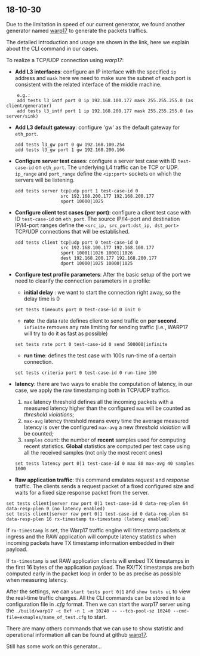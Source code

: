 ## 18-10-30

Due to the limitation in speed of our current generator, we found another generator named [warp17](https://github.com/Juniper/warp17) to generate the packets traffics.

The detailed introduction and usage are shown in the link, here we explain about the CLI command in our cases.

To realize a TCP/UDP connection using *warp17*:

* __Add L3 interfaces__: configure an IP interface with the specified `ip` address and `mask` here we need to make sure the subnet of each port is consistent with the related interface of the middle machine. 

```
	e.g.:
	add tests l3_intf port 0 ip 192.168.100.177 mask 255.255.255.0 (as client/generator)
	add tests l3_intf port 1 ip 192.168.200.177 mask 255.255.255.0 (as server/sink)
```

* __Add L3 default gateway__: configure 'gw' as the default gateway for `eth_port`. 

	```
	add tests l3_gw port 0 gw 192.168.100.254
	add tests l3_gw port 1 gw 192.168.200.166
	```
* __Configure server test cases__: configure a server test case with ID `test-case-id` on `eth_port`. The underlying L4 traffic can be TCP or UDP. `ip_range` and `port_range` define the `<ip:port>` sockets on which the servers will be listening. 

	```
	add tests server tcp|udp port 1 test-case-id 0
					 src 192.168.200.177 192.168.200.177
					 sport 10000|1025
	```

* __Configure client test cases (per port)__: configure a client test case with ID `test-case-id` on `eth_port`. The source IP/l4-port and destination IP/l4-port ranges define the `<src_ip, src_port:dst_ip, dst_port>` TCP/UDP connections that will be established. 

	```
	add tests client tcp|udp port 0 test-case-id 0
	                 src 192.168.100.177 192.168.100.177
	                 sport 10001|1026 10001|1026
	                 dest 192.168.200.177 192.168.200.177
	                 dport 10000|1025 10000|1025
	```
* __Configure test profile parameters__: After the basic setup of the port we need to clearify the connection parameters in a profile:
	- __initial delay__ : we want to start the connection right away, so the delay time is 0
	
	```
	set tests timeouts port 0 test-case-id 0 init 0
	```
	- __rate__: the data rate defines client to send traffic on __per second__. `infinite` removes any rate limiting for sending traffic (i.e., WARP17 will try to do it as fast as possible)
	
	```
	set tests rate port 0 test-case-id 0 send 500000|infinite
	```
	- __run time__: defines the test case with 100s run-time of a certain connection.

	```
	set tests criteria port 0 test-case-id 0 run-time 100
	```
* __latency__: there are two ways to enable the computation of latency, in our case, we apply the raw timestamping both in TCP/UDP traffics. 
	1. `max` latency threshold defines all the incoming packets with a measured latency higher than the configured `max` will be counted as _threshold violations_; 
	2. `max-avg` latency threshold means every time the average measured latency is over the configured `max-avg` a new _threshold violation_ will be counted; 
	3. `samples` count: the number of __recent__ samples used for computing recent statistics. __Global__ statistics are computed per test case using all the received samples (not only the most recent ones)
	
	```
	set tests latency port 0|1 test-case-id 0 max 80 max-avg 40 samples 1000
	
	```
* __Raw application traffic__: this command emulates _request_ and _response_ traffic. The clients sends a request packet of a fixed configured size and waits for a fixed size response packet from the server.  

```
set tests client|server raw port 0|1 test-case-id 0 data-req-plen 64 data-resp-plen 0 (no latency enabled)
set tests client|server raw port 0|1 test-case-id 0 data-req-plen 64 data-resp-plen 16 rx-timestamp tx-timestamp (latency enabled)
``` 	
	
If `rx-timestamp` is set, the Warp17 traffic engine will timestamp packets at ingress and the RAW application will compute latency statistics when incoming packets have TX timestamp information embedded in their payload. 

If `tx-timestamp` is set RAW application clients will embed TX timestamps in the first 16 bytes of the application payload. The RX/TX timestamps are both computed early in the packet loop in order to be as precise as possible when measuring latency.
  
After the settings, we can `start tests port 0|1` and `show tests ui` to view the real-time traffic changes. All the CLI commands can be stored in to a configuration file in *.cfg* format. Then we can start the warp17 server using the `./build/warp17 -c 0xf -n 1 -m 10240 -- --tcb-pool-sz 10240 --cmd-file=exmaples/name_of_test.cfg` to start.

<!--
- __Configure tests as asynchronous__: if multiple test cases are defined on
  the same `eth_port`, by default, they will be executed in sequence (when a
  test case ends the next one is started). To change the behaviour the user can
  mark a test case as _async_ forcing the test engine to advance to the next
  configured test case without waiting for the current one to finish.

	```
	set tests async port 0 test-case-id <0|1|2...>
	```
	
-->
There are many others commands that we can use to show statistic and operational information all can be found at github [warp17](https://github.com/Juniper/warp17).

Still has some work on this generator...